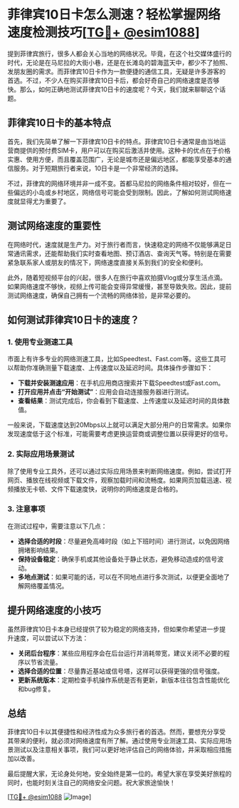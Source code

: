 # 菲律宾10日卡怎么测速？轻松掌握网络速度检测技巧[[TG💪+ @esim1088](https://t.me/s/esim1088)]

提到菲律宾旅行，很多人都会关心当地的网络状况。毕竟，在这个社交媒体盛行的时代，无论是在马尼拉的大街小巷，还是在长滩岛的碧海蓝天中，都少不了拍照、发朋友圈的需求。而菲律宾10日卡作为一款便捷的通信工具，无疑是许多游客的首选。不过，不少人在购买菲律宾10日卡后，都会好奇自己的网络速度是否够快。那么，如何正确地测试菲律宾10日卡的速度呢？今天，我们就来聊聊这个话题。

## 菲律宾10日卡的基本特点

首先，我们先简单了解一下菲律宾10日卡的特点。菲律宾10日卡通常是由当地运营商提供的预付费SIM卡，用户可以在购买后激活并使用。这种卡的优点在于价格实惠、使用方便，而且覆盖范围广，无论是城市还是偏远地区，都能享受基本的通信服务。对于短期旅行者来说，10日卡是一个非常经济的选择。

不过，菲律宾的网络环境并非一成不变。首都马尼拉的网络条件相对较好，但在一些偏远的小岛或乡村地区，网络信号可能会受到限制。因此，了解如何测试网络速度就显得尤为重要了。

## 测试网络速度的重要性

在网络时代，速度就是生产力。对于旅行者而言，快速稳定的网络不仅能够满足日常通讯需求，还能帮助我们实时查看地图、预订酒店、查询天气等。特别是在需要紧急联系家人或朋友的情况下，网络速度直接关系到我们的安全和便利。

此外，随着短视频平台的兴起，很多人在旅行中喜欢拍摄Vlog或分享生活点滴。如果网络速度不够快，视频上传可能会变得异常缓慢，甚至导致失败。因此，提前测试网络速度，确保自己拥有一个流畅的网络体验，是非常必要的。

## 如何测试菲律宾10日卡的速度？

### 1. 使用专业测速工具

市面上有许多专业的网络测速工具，比如Speedtest、Fast.com等。这些工具可以帮助你准确测量下载速度、上传速度以及延迟时间。具体操作步骤如下：

- **下载并安装测速应用**：在手机应用商店搜索并下载Speedtest或Fast.com。
- **打开应用并点击“开始测试”**：应用会自动连接服务器进行测试。
- **查看结果**：测试完成后，你会看到下载速度、上传速度以及延迟时间的具体数值。

一般来说，下载速度达到20Mbps以上就可以满足大部分用户的日常需求。如果你发现速度低于这个标准，可能需要考虑更换运营商或调整位置以获得更好的信号。

### 2. 实际应用场景测试

除了使用专业工具外，还可以通过实际应用场景来判断网络速度。例如，尝试打开网页、播放在线视频或下载文件，观察加载时间和流畅度。如果网页加载迅速、视频播放无卡顿、文件下载速度快，说明你的网络速度是合格的。

### 3. 注意事项

在测试过程中，需要注意以下几点：

- **选择合适的时段**：尽量避免高峰时段（如上下班时间）进行测试，以免因网络拥堵影响结果。
- **保持设备稳定**：确保手机或其他设备处于静止状态，避免移动造成的信号波动。
- **多地点测试**：如果可能的话，可以在不同地点进行多次测试，以便更全面地了解网络覆盖情况。

## 提升网络速度的小技巧

虽然菲律宾10日卡本身已经提供了较为稳定的网络支持，但如果你希望进一步提升速度，可以尝试以下方法：

- **关闭后台程序**：某些应用程序会在后台运行并消耗带宽，建议关闭不必要的程序以节省流量。
- **选择合适的位置**：尽量靠近基站或信号塔，这样可以获得更强的信号强度。
- **更新系统版本**：定期检查手机操作系统是否有更新，新版本往往包含性能优化和bug修复。

## 总结

菲律宾10日卡以其便捷性和经济性成为众多旅行者的首选。然而，要想充分享受其带来的便利，就必须对网络速度有所了解。通过使用专业测速工具、实际应用场景测试以及注意相关事项，我们可以更好地评估自己的网络体验，并采取相应措施加以改善。

最后提醒大家，无论身处何地，安全始终是第一位的。希望大家在享受美好旅程的同时，也能时刻关注自己的网络安全问题。祝大家旅途愉快！

[[TG💪+ @esim1088](https://t.me/s/esim1088) ![Image](https://i.postimg.cc/4NQfJmqS/Snipaste-2025-05-13-00-14-12.png)]